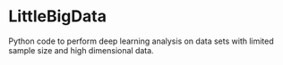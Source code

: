 # LittleBigData
Python code to perform deep learning analysis on data sets with limited sample size and high dimensional data.
